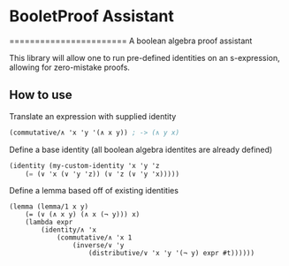 # BooletProof Assistant
=======================
A boolean algebra proof assistant


This library will allow one to run pre-defined identities on an s-expression,
allowing for zero-mistake proofs.

## How to use

Translate an expression with supplied identity

```scheme
(commutative/∧ 'x 'y '(∧ x y)) ; -> (∧ y x)
```

Define a base identity (all boolean algebra identites are already defined)

```scheme
(identity (my-custom-identity 'x 'y 'z
	(= (∨ 'x (∨ 'y 'z)) (∨ 'z (∨ 'y 'x)))))
```

Define a lemma based off of existing identities

```
(lemma (lemma/1 x y)
	(= (∨ (∧ x y) (∧ x (¬ y))) x)
	(lambda expr
		(identity/∧ 'x
			(commutative/∧ 'x 1
				(inverse/∨ 'y
					(distributive/∨ 'x 'y '(¬ y) expr #t))))))
```
